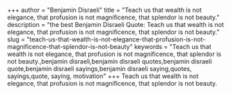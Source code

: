 +++
author = "Benjamin Disraeli"
title = "Teach us that wealth is not elegance, that profusion is not magnificence, that splendor is not beauty."
description = "the best Benjamin Disraeli Quote: Teach us that wealth is not elegance, that profusion is not magnificence, that splendor is not beauty."
slug = "teach-us-that-wealth-is-not-elegance-that-profusion-is-not-magnificence-that-splendor-is-not-beauty"
keywords = "Teach us that wealth is not elegance, that profusion is not magnificence, that splendor is not beauty.,benjamin disraeli,benjamin disraeli quotes,benjamin disraeli quote,benjamin disraeli sayings,benjamin disraeli saying,quotes, sayings,quote, saying, motivation"
+++
Teach us that wealth is not elegance, that profusion is not magnificence, that splendor is not beauty.
